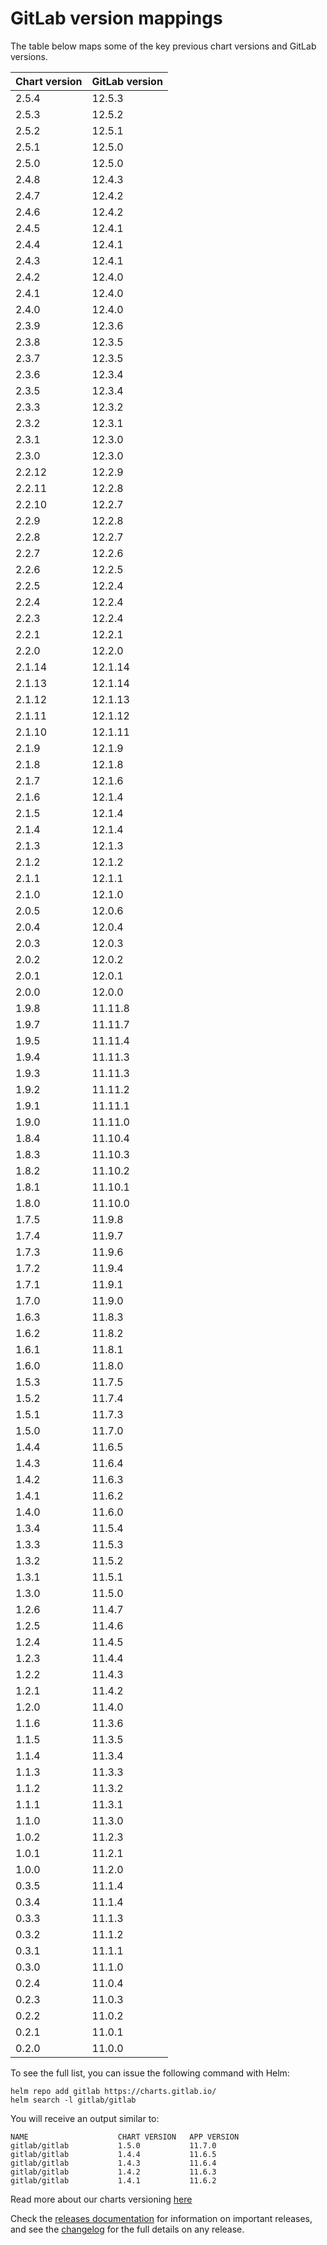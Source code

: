 # GitLab version mappings

The table below maps some of the key previous chart versions and GitLab versions.

| Chart version | GitLab version |
|---------------|----------------|
| 2.5.4 | 12.5.3 |
| 2.5.3 | 12.5.2 |
| 2.5.2 | 12.5.1 |
| 2.5.1 | 12.5.0 |
| 2.5.0 | 12.5.0 |
| 2.4.8 | 12.4.3 |
| 2.4.7 | 12.4.2 |
| 2.4.6 | 12.4.2 |
| 2.4.5 | 12.4.1 |
| 2.4.4 | 12.4.1 |
| 2.4.3 | 12.4.1 |
| 2.4.2 | 12.4.0 |
| 2.4.1 | 12.4.0 |
| 2.4.0 | 12.4.0 |
| 2.3.9 | 12.3.6 |
| 2.3.8 | 12.3.5 |
| 2.3.7 | 12.3.5 |
| 2.3.6 | 12.3.4 |
| 2.3.5 | 12.3.4 |
| 2.3.3 | 12.3.2 |
| 2.3.2 | 12.3.1 |
| 2.3.1 | 12.3.0 |
| 2.3.0 | 12.3.0 |
| 2.2.12 | 12.2.9 |
| 2.2.11 | 12.2.8 |
| 2.2.10 | 12.2.7 |
| 2.2.9 | 12.2.8 |
| 2.2.8 | 12.2.7 |
| 2.2.7 | 12.2.6 |
| 2.2.6 | 12.2.5 |
| 2.2.5 | 12.2.4 |
| 2.2.4 | 12.2.4 |
| 2.2.3 | 12.2.4 |
| 2.2.1 | 12.2.1 |
| 2.2.0 | 12.2.0 |
| 2.1.14 | 12.1.14 |
| 2.1.13 | 12.1.14 |
| 2.1.12 | 12.1.13 |
| 2.1.11 | 12.1.12 |
| 2.1.10 | 12.1.11 |
| 2.1.9 | 12.1.9 |
| 2.1.8 | 12.1.8 |
| 2.1.7 | 12.1.6 |
| 2.1.6 | 12.1.4 |
| 2.1.5 | 12.1.4 |
| 2.1.4 | 12.1.4 |
| 2.1.3 | 12.1.3 |
| 2.1.2 | 12.1.2 |
| 2.1.1 | 12.1.1 |
| 2.1.0 | 12.1.0 |
| 2.0.5 | 12.0.6 |
| 2.0.4 | 12.0.4 |
| 2.0.3 | 12.0.3 |
| 2.0.2 | 12.0.2 |
| 2.0.1 | 12.0.1 |
| 2.0.0 | 12.0.0 |
| 1.9.8 | 11.11.8 |
| 1.9.7 | 11.11.7 |
| 1.9.5 | 11.11.4 |
| 1.9.4 | 11.11.3 |
| 1.9.3 | 11.11.3 |
| 1.9.2 | 11.11.2 |
| 1.9.1 | 11.11.1 |
| 1.9.0 | 11.11.0 |
| 1.8.4 | 11.10.4 |
| 1.8.3 | 11.10.3 |
| 1.8.2 | 11.10.2 |
| 1.8.1 | 11.10.1 |
| 1.8.0 | 11.10.0 |
| 1.7.5 | 11.9.8 |
| 1.7.4 | 11.9.7 |
| 1.7.3 | 11.9.6 |
| 1.7.2 | 11.9.4 |
| 1.7.1 | 11.9.1 |
| 1.7.0 | 11.9.0 |
| 1.6.3 | 11.8.3 |
| 1.6.2 | 11.8.2 |
| 1.6.1 | 11.8.1 |
| 1.6.0 | 11.8.0 |
| 1.5.3 | 11.7.5 |
| 1.5.2 | 11.7.4 |
| 1.5.1 | 11.7.3 |
| 1.5.0 | 11.7.0 |
| 1.4.4 | 11.6.5 |
| 1.4.3 | 11.6.4 |
| 1.4.2 | 11.6.3 |
| 1.4.1 | 11.6.2 |
| 1.4.0 | 11.6.0 |
| 1.3.4 | 11.5.4 |
| 1.3.3 | 11.5.3 |
| 1.3.2 | 11.5.2 |
| 1.3.1 | 11.5.1 |
| 1.3.0 | 11.5.0 |
| 1.2.6 | 11.4.7 |
| 1.2.5 | 11.4.6 |
| 1.2.4 | 11.4.5 |
| 1.2.3 | 11.4.4 |
| 1.2.2 | 11.4.3 |
| 1.2.1 | 11.4.2 |
| 1.2.0 | 11.4.0 |
| 1.1.6 | 11.3.6 |
| 1.1.5 | 11.3.5 |
| 1.1.4 | 11.3.4 |
| 1.1.3 | 11.3.3 |
| 1.1.2 | 11.3.2 |
| 1.1.1 | 11.3.1 |
| 1.1.0 | 11.3.0 |
| 1.0.2 | 11.2.3 |
| 1.0.1 | 11.2.1 |
| 1.0.0 | 11.2.0 |
| 0.3.5 | 11.1.4 |
| 0.3.4 | 11.1.4 |
| 0.3.3 | 11.1.3 |
| 0.3.2 | 11.1.2 |
| 0.3.1 | 11.1.1 |
| 0.3.0 | 11.1.0 |
| 0.2.4 | 11.0.4 |
| 0.2.3 | 11.0.3 |
| 0.2.2 | 11.0.2 |
| 0.2.1 | 11.0.1 |
| 0.2.0 | 11.0.0 |

To see the full list, you can issue the following command with Helm:

```
helm repo add gitlab https://charts.gitlab.io/
helm search -l gitlab/gitlab
```

You will receive an output similar to:

```
NAME                    CHART VERSION   APP VERSION
gitlab/gitlab           1.5.0           11.7.0
gitlab/gitlab           1.4.4           11.6.5
gitlab/gitlab           1.4.3           11.6.4
gitlab/gitlab           1.4.2           11.6.3
gitlab/gitlab           1.4.1           11.6.2
```

Read more about our charts versioning [here](../development/release.md#chart-versioning)

Check the [releases documentation](../releases/index.md) for information on important releases,
and see the [changelog](https://gitlab.com/gitlab-org/charts/gitlab/blob/master/CHANGELOG.md) for the full details on any release.
